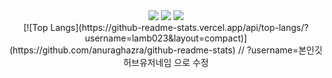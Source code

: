 <div align=center>
  <img src="https://img.shields.io/badge/html-E34F26?style=for-the-badge&logo=html5&logoColor=white">
  <img src="https://img.shields.io/badge/css-1572B6?style=for-the-badge&logo=css3&logoColor=white">
  <img src="https://img.shields.io/badge/react-61DAFB?style=for-the-badge&logo=react&logoColor=black">
 <div>
[![Top Langs](https://github-readme-stats.vercel.app/api/top-langs/?username=lamb023&layout=compact)](https://github.com/anuraghazra/github-readme-stats)
// ?username=본인깃허브유저네임 으로 수정
